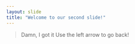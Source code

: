 ```yaml
---
layout: slide
title: "Welcome to our second slide!"
---
```

> Damn, I got it
Use the left arrow to go back!
